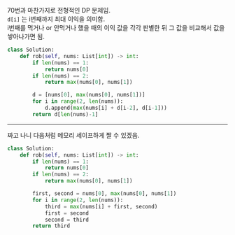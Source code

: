 70번과 마찬가지로 전형적인 DP 문제임.  
`d[i]` 는 i번째까지 최대 이익을 의미함.  
i번째를 먹거나 or 안먹거나 했을 때의 이익 값을 각각 판별한 뒤 그 값을 비교해서 값을 쌓아나가면 됨.


```python
class Solution:
    def rob(self, nums: List[int]) -> int:
        if len(nums) == 1:
            return nums[0]
        if len(nums) == 2:
            return max(nums[0], nums[1])

        d = [nums[0], max(nums[0], nums[1])]
        for i in range(2, len(nums)):
            d.append(max(nums[i] + d[i-2], d[i-1]))
        return d[len(nums)-1]
```

---

짜고 나니 다음처럼 메모리 세이프하게 짤 수 있겠음.

```python
class Solution:
    def rob(self, nums: List[int]) -> int:
        if len(nums) == 1:
            return nums[0]
        if len(nums) == 2:
            return max(nums[0], nums[1])

        first, second = nums[0], max(nums[0], nums[1])
        for i in range(2, len(nums)):
            third = max(nums[i] + first, second)
            first = second
            second = third
        return third
```
